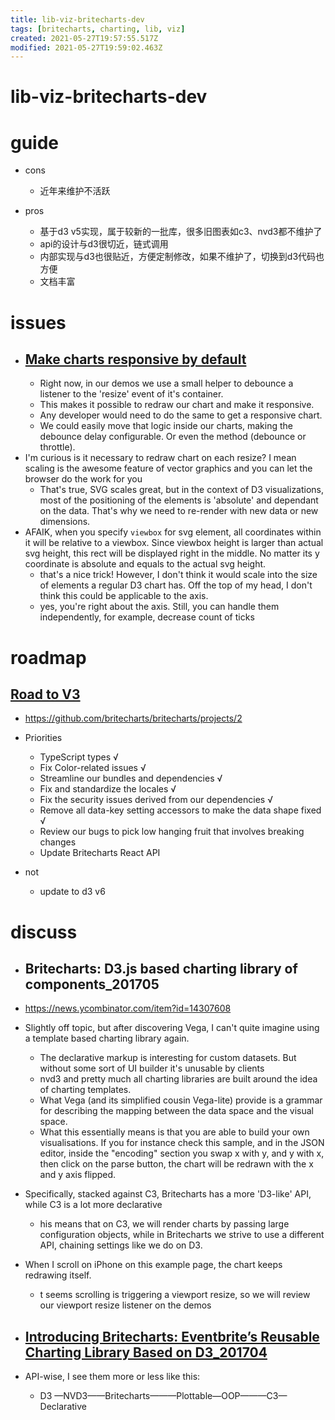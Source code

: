 ```yaml
---
title: lib-viz-britecharts-dev
tags: [britecharts, charting, lib, viz]
created: 2021-05-27T19:57:55.517Z
modified: 2021-05-27T19:59:02.463Z
---
```


# lib-viz-britecharts-dev

# guide
- cons
  - 近年来维护不活跃

- pros
  - 基于d3 v5实现，属于较新的一批库，很多旧图表如c3、nvd3都不维护了
  - api的设计与d3很切近，链式调用
  - 内部实现与d3也很贴近，方便定制修改，如果不维护了，切换到d3代码也方便
  - 文档丰富
# issues
- ## [Make charts responsive by default](https://github.com/britecharts/britecharts/issues/110)
  - Right now, in our demos we use a small helper to debounce a listener to the 'resize' event of it's container. 
  - This makes it possible to redraw our chart and make it responsive. 
  - Any developer would need to do the same to get a responsive chart.
  - We could easily move that logic inside our charts, making the debounce delay configurable. Or even the method (debounce or throttle).
- I'm curious is it necessary to redraw chart on each resize? I mean scaling is the awesome feature of vector graphics and you can let the browser do the work for you
  - That's true, SVG scales great, but in the context of D3 visualizations, most of the positioning of the elements is 'absolute' and dependant on the data. That's why we need to re-render with new data or new dimensions.
- AFAIK, when you specify `viewbox` for svg element, all coordinates within it will be relative to a viewbox. Since viewbox height is larger than actual svg height, this rect will be displayed right in the middle. No matter its y coordinate is absolute and equals to the actual svg height.
  - that's a nice trick! However, I don't think it would scale into the size of elements a regular D3 chart has. Off the top of my head, I don't think this could be applicable to the axis.
  - yes, you're right about the axis. Still, you can handle them independently, for example, decrease count of ticks
# roadmap

## [Road to V3](https://github.com/britecharts/britecharts/issues/870)

- https://github.com/britecharts/britecharts/projects/2

- Priorities
  - TypeScript types √
  - Fix Color-related issues √
  - Streamline our bundles and dependencies √
  - Fix and standardize the locales √
  - Fix the security issues derived from our dependencies √
  - Remove all data-key setting accessors to make the data shape fixed √
  - Review our bugs to pick low hanging fruit that involves breaking changes
  - Update Britecharts React API

- not
  - update to d3 v6
# discuss
- ## Britecharts: D3.js based charting library of components_201705
- https://news.ycombinator.com/item?id=14307608
- Slightly off topic, but after discovering Vega, I can't quite imagine using a template based charting library again.
  - The declarative markup is interesting for custom datasets. But without some sort of UI builder it's unusable by clients
  - nvd3 and pretty much all charting libraries are built around the idea of charting templates. 
  - What Vega (and its simplified cousin Vega-lite) provide is a grammar for describing the mapping between the data space and the visual space.
  - What this essentially means is that you are able to build your own visualisations. If you for instance check this sample, and in the JSON editor, inside the "encoding" section you swap x with y, and y with x, then click on the parse button, the chart will be redrawn with the x and y axis flipped.
- Specifically, stacked against C3, Britecharts has a more 'D3-like' API, while C3 is a lot more declarative
  - his means that on C3, we will render charts by passing large configuration objects, while in Britecharts we strive to use a different API, chaining settings like we do on D3.
- When I scroll on iPhone on this example page, the chart keeps redrawing itself.
  - t seems scrolling is triggering a viewport resize, so we will review our viewport resize listener on the demos

- ## [Introducing Britecharts: Eventbrite’s Reusable Charting Library Based on D3_201704](https://www.eventbrite.com/engineering/introducing-britecharts/)
- API-wise, I see them more or less like this:
  - D3 —NVD3——Britecharts———Plottable—OOP———C3— Declarative
